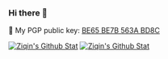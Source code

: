 ### Hi there 👋

🔑 My PGP public key: [BE65 BE7B 563A BD8C](https://github.com/ziqin/ziqin/raw/main/pgp-public-key-563ABD8C.asc)

[![Ziqin's Github Stat](https://github-readme-stats.vercel.app/api?username=ziqin&show_icons=true&theme=default#gh-light-mode-only)](https://github.com/ziqin)
[![Ziqin's Github Stat](https://github-readme-stats.vercel.app/api?username=ziqin&show_icons=true&theme=dark#gh-dark-mode-only)](https://github.com/ziqin)
